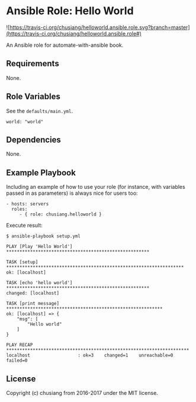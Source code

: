 Ansible Role: Hello World
=========

![https://travis-ci.org/chusiang/helloworld.ansible.role.svg?branch=master](https://travis-ci.org/chusiang/helloworld.ansible.role#)


An Ansible role for automate-with-ansible book.


Requirements
------------

None.

Role Variables
--------------

See the `defaults/main.yml`.

```
world: "world"
```

Dependencies
------------

None.

Example Playbook
----------------

Including an example of how to use your role (for instance, with variables passed in as parameters) is always nice for users too:

    - hosts: servers
      roles:
         - { role: chusiang.helloworld }

Execute result:

	$ ansible-playbook setup.yml
	
	PLAY [Play 'Hello World'] ******************************************************
	
	TASK [setup] *******************************************************************
	ok: [localhost]
	
	TASK [echo 'hello world'] ******************************************************
	changed: [localhost]
	
	TASK [print message] ***********************************************************
	ok: [localhost] => {
	    "msg": [
	        "Hello world"
	    ]
	}
	
	PLAY RECAP *********************************************************************
	localhost                  : ok=3    changed=1    unreachable=0    failed=0


License
-------

Copyright (c) chusiang from 2016-2017 under the MIT license.

